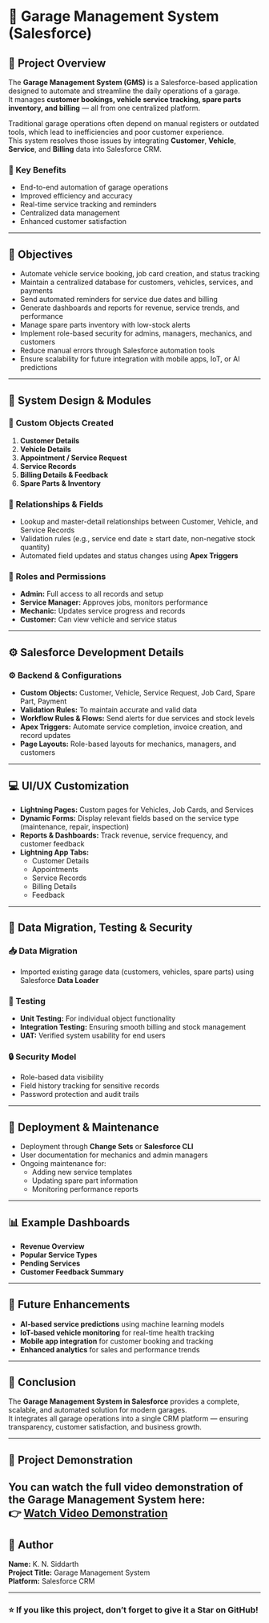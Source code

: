 # 🚗 Garage Management System (Salesforce)

## 📘 Project Overview

The **Garage Management System (GMS)** is a Salesforce-based application designed to automate and streamline the daily operations of a garage.  
It manages **customer bookings, vehicle service tracking, spare parts inventory, and billing** — all from one centralized platform.

Traditional garage operations often depend on manual registers or outdated tools, which lead to inefficiencies and poor customer experience.  
This system resolves those issues by integrating **Customer**, **Vehicle**, **Service**, and **Billing** data into Salesforce CRM.

### 🔧 Key Benefits
- End-to-end automation of garage operations  
- Improved efficiency and accuracy  
- Real-time service tracking and reminders  
- Centralized data management  
- Enhanced customer satisfaction  

---

## 🎯 Objectives

- Automate vehicle service booking, job card creation, and status tracking  
- Maintain a centralized database for customers, vehicles, services, and payments  
- Send automated reminders for service due dates and billing  
- Generate dashboards and reports for revenue, service trends, and performance  
- Manage spare parts inventory with low-stock alerts  
- Implement role-based security for admins, managers, mechanics, and customers  
- Reduce manual errors through Salesforce automation tools  
- Ensure scalability for future integration with mobile apps, IoT, or AI predictions  

---

## 🧩 System Design & Modules

### 🧱 **Custom Objects Created**
1. **Customer Details**  
2. **Vehicle Details**  
3. **Appointment / Service Request**  
4. **Service Records**  
5. **Billing Details & Feedback**  
6. **Spare Parts & Inventory**

### 🔗 **Relationships & Fields**
- Lookup and master-detail relationships between Customer, Vehicle, and Service Records  
- Validation rules (e.g., service end date ≥ start date, non-negative stock quantity)  
- Automated field updates and status changes using **Apex Triggers**

### 👥 **Roles and Permissions**
- **Admin:** Full access to all records and setup  
- **Service Manager:** Approves jobs, monitors performance  
- **Mechanic:** Updates service progress and records  
- **Customer:** Can view vehicle and service status  

---

## ⚙️ Salesforce Development Details

### ⚙️ **Backend & Configurations**
- **Custom Objects:** Customer, Vehicle, Service Request, Job Card, Spare Part, Payment  
- **Validation Rules:** To maintain accurate and valid data  
- **Workflow Rules & Flows:** Send alerts for due services and stock levels  
- **Apex Triggers:** Automate service completion, invoice creation, and record updates  
- **Page Layouts:** Role-based layouts for mechanics, managers, and customers  

---

## 💻 UI/UX Customization

- **Lightning Pages:** Custom pages for Vehicles, Job Cards, and Services  
- **Dynamic Forms:** Display relevant fields based on the service type (maintenance, repair, inspection)  
- **Reports & Dashboards:** Track revenue, service frequency, and customer feedback  
- **Lightning App Tabs:**  
  - Customer Details  
  - Appointments  
  - Service Records  
  - Billing Details  
  - Feedback  

---

## 🔐 Data Migration, Testing & Security

### 📥 Data Migration
- Imported existing garage data (customers, vehicles, spare parts) using Salesforce **Data Loader**  

### 🧪 Testing
- **Unit Testing:** For individual object functionality  
- **Integration Testing:** Ensuring smooth billing and stock management  
- **UAT:** Verified system usability for end users  

### 🔒 Security Model
- Role-based data visibility  
- Field history tracking for sensitive records  
- Password protection and audit trails  

---

## 🚀 Deployment & Maintenance

- Deployment through **Change Sets** or **Salesforce CLI**  
- User documentation for mechanics and admin managers  
- Ongoing maintenance for:
  - Adding new service templates  
  - Updating spare part information  
  - Monitoring performance reports  

---

## 📊 Example Dashboards

- **Revenue Overview**
- **Popular Service Types**
- **Pending Services**
- **Customer Feedback Summary**

---

## 🧠 Future Enhancements

- **AI-based service predictions** using machine learning models  
- **IoT-based vehicle monitoring** for real-time health tracking  
- **Mobile app integration** for customer booking and tracking  
- **Enhanced analytics** for sales and performance trends  

---

## 🏁 Conclusion

The **Garage Management System in Salesforce** provides a complete, scalable, and automated solution for modern garages.  
It integrates all garage operations into a single CRM platform — ensuring transparency, customer satisfaction, and business growth.

---
## 🎥 Project Demonstration

You can watch the full video demonstration of the **Garage Management System** here:  
👉 [Watch Video Demonstration](https://drive.google.com/file/d/1vbcy-HDV1syhlZt24Efk4j4gBXbrn1rk/view?usp=drive_link)
---

## 👤 Author

**Name:** K. N. Siddarth  
**Project Title:** Garage Management System  
**Platform:** Salesforce CRM  


---

### ⭐ If you like this project, don’t forget to give it a **Star** on GitHub!


